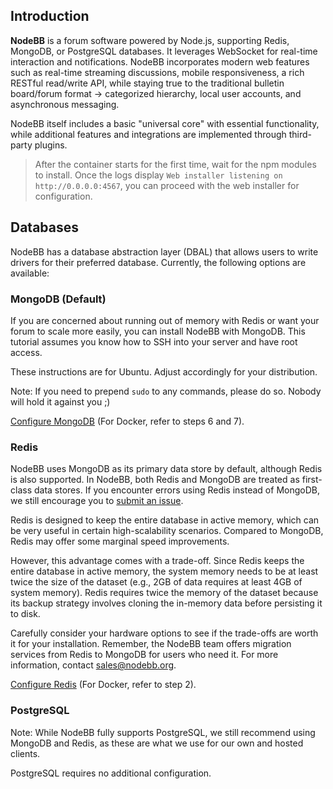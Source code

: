 ## Introduction

**NodeBB** is a forum software powered by Node.js, supporting Redis, MongoDB, or PostgreSQL databases. It leverages WebSocket for real-time interaction and notifications. NodeBB incorporates modern web features such as real-time streaming discussions, mobile responsiveness, a rich RESTful read/write API, while staying true to the traditional bulletin board/forum format → categorized hierarchy, local user accounts, and asynchronous messaging.

NodeBB itself includes a basic "universal core" with essential functionality, while additional features and integrations are implemented through third-party plugins.

> After the container starts for the first time, wait for the npm modules to install. Once the logs display `Web installer listening on http://0.0.0.0:4567`, you can proceed with the web installer for configuration.

## Databases

NodeBB has a database abstraction layer (DBAL) that allows users to write drivers for their preferred database. Currently, the following options are available:

### MongoDB (Default)

If you are concerned about running out of memory with Redis or want your forum to scale more easily, you can install NodeBB with MongoDB. This tutorial assumes you know how to SSH into your server and have root access.

These instructions are for Ubuntu. Adjust accordingly for your distribution.

Note: If you need to prepend `sudo` to any commands, please do so. Nobody will hold it against you ;)

[Configure MongoDB](https://docs.nodebb.org/configuring/databases/mongo/#step-1-install-mongodb) (For Docker, refer to steps 6 and 7).

### Redis

NodeBB uses MongoDB as its primary data store by default, although Redis is also supported. In NodeBB, both Redis and MongoDB are treated as first-class data stores. If you encounter errors using Redis instead of MongoDB, we still encourage you to [submit an issue](https://github.com/NodeBB/NodeBB/issues/new).

Redis is designed to keep the entire database in active memory, which can be very useful in certain high-scalability scenarios. Compared to MongoDB, Redis may offer some marginal speed improvements.

However, this advantage comes with a trade-off. Since Redis keeps the entire database in active memory, the system memory needs to be at least twice the size of the dataset (e.g., 2GB of data requires at least 4GB of system memory). Redis requires twice the memory of the dataset because its backup strategy involves cloning the in-memory data before persisting it to disk.

Carefully consider your hardware options to see if the trade-offs are worth it for your installation. Remember, the NodeBB team offers migration services from Redis to MongoDB for users who need it. For more information, contact sales@nodebb.org.

[Configure Redis](https://docs.nodebb.org/configuring/databases/redis/#step-1-install-redis) (For Docker, refer to step 2).

### PostgreSQL

Note: While NodeBB fully supports PostgreSQL, we still recommend using MongoDB and Redis, as these are what we use for our own and hosted clients.

PostgreSQL requires no additional configuration.
